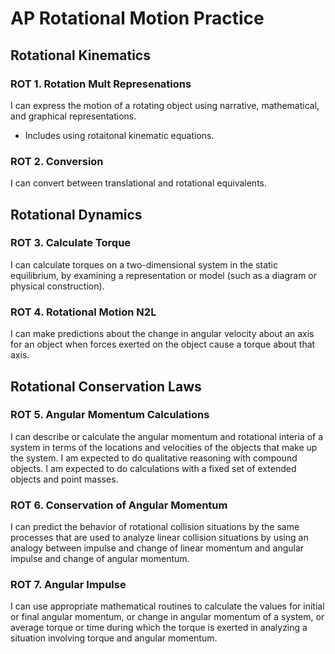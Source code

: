 # AP Rotational Motion Practice

## Rotational Kinematics 

### ROT 1. Rotation Mult Represenations

I can express the motion of a rotating object using narrative, mathematical, and graphical representations.

- Includes using rotaitonal kinematic equations. 



### ROT 2. Conversion 

I can convert between translational and rotational equivalents.

## Rotational Dynamics 

### ROT 3. Calculate Torque 

I can calculate torques on a two-dimensional system in the static equilibrium, by examining a representation or model (such as a diagram or physical construction).

### ROT 4. Rotational Motion N2L 

I can make predictions about the change in angular velocity about an axis for an object when forces exerted on the object cause a torque about that axis.



## Rotational Conservation Laws

### ROT 5. Angular Momentum Calculations 

I can describe or calculate the angular momentum and rotational interia of a system in terms of the locations and velocities of the objects that make up the system. I am expected to do qualitative reasoning with compound objects. I am expected to do calculations with a fixed set of extended objects and point masses.

### ROT 6. Conservation of Angular Momentum 

I can predict the behavior of rotational collision situations by the same processes that are used to analyze linear collision situations by using an analogy between impulse and change of linear momentum and angular impulse and change of angular momentum.

### ROT 7. Angular Impulse 

I can use appropriate mathematical routines to calculate the values for initial or final angular momentum, or change in angular momentum of a system, or average torque or time during which the torque is exerted in analyzing a situation involving torque and angular momentum.